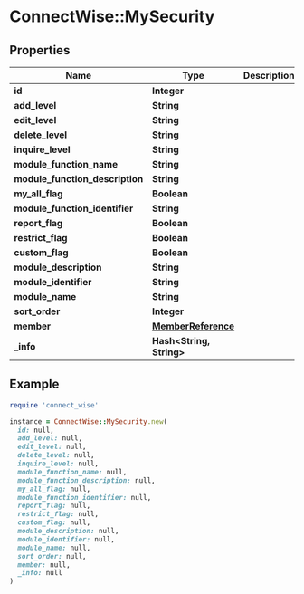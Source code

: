# ConnectWise::MySecurity

## Properties

| Name | Type | Description | Notes |
| ---- | ---- | ----------- | ----- |
| **id** | **Integer** |  | [optional] |
| **add_level** | **String** |  | [optional] |
| **edit_level** | **String** |  | [optional] |
| **delete_level** | **String** |  | [optional] |
| **inquire_level** | **String** |  | [optional] |
| **module_function_name** | **String** |  | [optional] |
| **module_function_description** | **String** |  | [optional] |
| **my_all_flag** | **Boolean** |  | [optional] |
| **module_function_identifier** | **String** |  | [optional] |
| **report_flag** | **Boolean** |  | [optional] |
| **restrict_flag** | **Boolean** |  | [optional] |
| **custom_flag** | **Boolean** |  | [optional] |
| **module_description** | **String** |  | [optional] |
| **module_identifier** | **String** |  | [optional] |
| **module_name** | **String** |  | [optional] |
| **sort_order** | **Integer** |  | [optional] |
| **member** | [**MemberReference**](MemberReference.md) |  | [optional] |
| **_info** | **Hash&lt;String, String&gt;** |  | [optional] |

## Example

```ruby
require 'connect_wise'

instance = ConnectWise::MySecurity.new(
  id: null,
  add_level: null,
  edit_level: null,
  delete_level: null,
  inquire_level: null,
  module_function_name: null,
  module_function_description: null,
  my_all_flag: null,
  module_function_identifier: null,
  report_flag: null,
  restrict_flag: null,
  custom_flag: null,
  module_description: null,
  module_identifier: null,
  module_name: null,
  sort_order: null,
  member: null,
  _info: null
)
```

